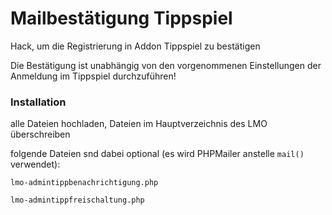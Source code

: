 # Mailbestätigung Tippspiel

Hack, um die Registrierung in Addon Tippspiel zu bestätigen

Die Bestätigung ist unabhängig von den vorgenommenen Einstellungen der Anmeldung im Tippspiel durchzuführen!

### Installation

alle Dateien hochladen, Dateien im Hauptverzeichnis des LMO überschreiben

folgende Dateien snd dabei optional (es wird PHPMailer anstelle `mail()` verwendet):

`lmo-admintippbenachrichtigung.php`

`lmo-admintippfreischaltung.php`
